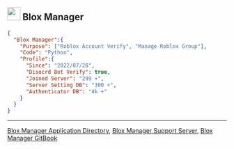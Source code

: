 <h2><img  src="https://cdn.discordapp.com/avatars/1160070137580363787/36c4ebb8e966f3243ad45949e0122913.webp"  width="30"> Blox Manager</h2>

```json
{
  "Blox Manager":{
    "Purpose": ["Roblox Account Verify", "Manage Roblox Group"],
    "Code": "Python",
    "Profile":{
      "Since": "2022/07/28",
      "Disocrd Bot Verify": true,
      "Joined Server": "299 +",
      "Server Setting DB": "300 +",
      "Authenticator DB": "4k +"
    }
  }
}
```
---
[Blox Manager Application Directory](https://discord.com/application-directory/1160070137580363787), [Blox Manager Support Server](https://discord.gg/ANeNwBAt7m), [Blox Manager GitBook](https://www.blox-manager.kro.kr/)


